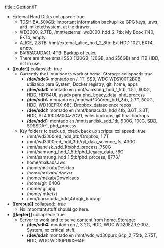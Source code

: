 title:: Gestión/IT

- External Hard Disks
  collapsed:: true
  - TOSHIBA_500GB: important information backup like GPG keys, .aws, and .mlkctxt/system, at the drawer.
  - WD3000, 2.7TB, /mnt/external_wd3000_hdd_2_7tb: My Book 1140, EXT4, empty.
  - ALICE, 2.8TB, /mnt/external_alice_hdd_2_8tb: Ext HDD 1021, EXT4, empty.
  - BARRACUDA01, 4TB: Backup of euler.
  - There are three small SSD (120GB, 120GB, and 256GB) and 1TB HDD, not in use.
- **[[euler]]**
  collapsed:: true
  - Currently the Linux box to work at home. Storage:
    collapsed:: true
    - **/dev/sde3:** montado en /, 1T, SSD, WDC WDS100T2B0B, utilizado para System, Docker registry, git, home, apps
    - **/dev/sda1:** montado en /mnt/samsung_hdd_1_5tb, 1.5T, 900G, HDD, HD154UI, usado para phd_legacy_data, phd_process
    - **/dev/sdb1:** montado en /mnt/wd3000red_hdd_3tb, 2.7T, 500G, HDD, WD30EFRX-68E, Dropbox, datascience repos
    - **/dev/sdc1:** montado en /mnt/barracuda_hdd_4tb, 3.6T, 2.3T, HDD, ST4000DM004-2CV1, euler backups, git final backups
    - **/dev/sdd1:** montado en /mnt/sandisk_sdd_1tb, 900G, 100G, SDD, SDSSDA-1, phd_process
  - Key folders to back up, check back up scripts:
    collapsed:: true
    - /mnt/wd3000red_hdd_3tb/Dropbox, 1.7T
    - /mnt/wd3000red_hdd_3tb/git_data_science_lfs, 430G
    - /mnt/sandisk_sdd_1tb/phd_process, 750G
    - /mnt/samsung_hdd_1_5tb/phd_legacy_data, 56G
    - /mnt/samsung_hdd_1_5tb/phd_process, 877G/
    - home/malkab/.aws
    - /home/malkab/Desktop
    - /home/malkab/.docker
    - /home/makab/Downloads
    - /home/git, 640G
    - /home/.gnupg
    - /home/.mlkctxt
    - /mnt/barracuda_hdd_4tb/git_backup
- **[[erebus]]**
  collapsed:: true
  - No important stuff should go here.
- **[[kepler]]**
  collapsed:: true
  - Server to work and to serve content from home. Storage:
    - **/dev/sdb3:** montado en /, 3.2G, HDD, WDC WD20EZRZ-00Z, System, no critical stuff.
    - **/dev/sda1:** montado en /mnt/wdc_wd30purx_64p_2_75tb, 2.75T, HDD, WDC WD30PURX-64P